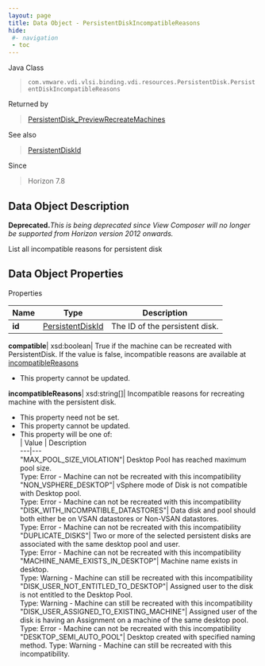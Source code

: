```yaml
---
layout: page
title: Data Object - PersistentDiskIncompatibleReasons
hide:
 #- navigation
 - toc
---
```






Java Class  
> `com.vmware.vdi.vlsi.binding.vdi.resources.PersistentDisk.PersistentDiskIncompatibleReasons`

Returned by  
> [PersistentDisk_PreviewRecreateMachines](vdi.resources.PersistentDisk.md#previewRecreateMachines)

See also  
> [PersistentDiskId](vdi.entity.PersistentDiskId.md)

Since  
> Horizon 7.8


## Data Object Description 

**Deprecated.**_This is being deprecated since View Composer will no longer be supported from Horizon version 2012 onwards._

List all incompatible reasons for persistent disk 

## Data Object Properties

Properties

Name |  Type |  Description   
---|---|---  
**id**| [PersistentDiskId](vdi.entity.PersistentDiskId.md)|  The ID of the persistent disk.   
  
**compatible**|  xsd:boolean|  True if the machine can be recreated with PersistentDisk. If the value is false, incompatible reasons are available at [incompatibleReasons](vdi.resources.PersistentDisk.PersistentDiskIncompatibleReasons.md#incompatibleReasons)   


 * This property cannot be updated.

  
**incompatibleReasons**|  xsd:string[]|  Incompatible reasons for recreating machine with the persistent disk.   


 * This property need not be set.
 * This property cannot be updated.
  * This property will be one of:  
|  Value |  Description   
---|---  
"MAX_POOL_SIZE_VIOLATION"| Desktop Pool has reached maximum pool size.  
Type: Error - Machine can not be recreated with this incompatibility  
"NON_VSPHERE_DESKTOP"| vSphere mode of Disk is not compatible with Desktop pool.  
Type: Error - Machine can not be recreated with this incompatibility  
"DISK_WITH_INCOMPATIBLE_DATASTORES"| Data disk and pool should both either be on VSAN datastores or Non-VSAN datastores.  
Type: Error - Machine can not be recreated with this incompatibility  
"DUPLICATE_DISKS"| Two or more of the selected persistent disks are associated with the same desktop pool and user.  
Type: Error - Machine can not be recreated with this incompatibility  
"MACHINE_NAME_EXISTS_IN_DESKTOP"| Machine name exists in desktop.  
Type: Warning - Machine can still be recreated with this incompatibility  
"DISK_USER_NOT_ENTITLED_TO_DESKTOP"| Assigned user to the disk is not entitled to the Desktop Pool.  
Type: Warning - Machine can still be recreated with this incompatibility  
"DISK_USER_ASSIGNED_TO_EXISTING_MACHINE"| Assigned user of the disk is having an Assignment on a machine of the same desktop pool.  
Type: Error - Machine can not be recreated with this incompatibility  
"DESKTOP_SEMI_AUTO_POOL"| Desktop created with specified naming method. Type: Warning - Machine can still be recreated with this incompatibility.  

  
  
  
   
  
  
